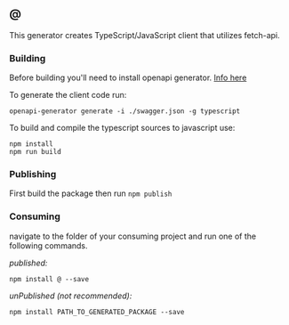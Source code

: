 ## @

This generator creates TypeScript/JavaScript client that utilizes fetch-api.

### Building

Before building you'll need to install openapi generator. [Info here](https://github.com/OpenAPITools/openapi-generator#1---installation)

To generate the client code run:

```
openapi-generator generate -i ./swagger.json -g typescript
```

To build and compile the typescript sources to javascript use:

```
npm install
npm run build
```

### Publishing

First build the package then run `npm publish`

### Consuming

navigate to the folder of your consuming project and run one of the following commands.

_published:_

```
npm install @ --save
```

_unPublished (not recommended):_

```
npm install PATH_TO_GENERATED_PACKAGE --save
```
